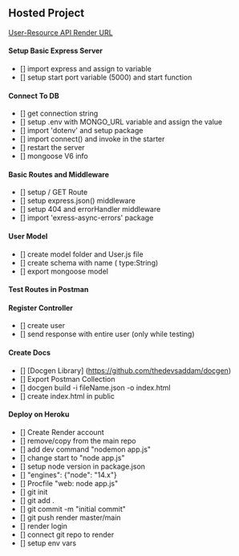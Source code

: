 ## Hosted Project

[User-Resource API Render URL](https://e-commerce-api-10.herokuapp.com/)

#### Setup Basic Express Server

- [] import express and assign to variable
- [] setup start port variable (5000) and start function

#### Connect To DB

- [] get connection string
- [] setup .env with MONGO_URL variable and assign the value
- [] import 'dotenv' and setup package
- [] import connect() and invoke in the starter
- [] restart the server
- [] mongoose V6 info

#### Basic Routes and Middleware

- [] setup / GET Route
- [] setup express.json() middleware
- [] setup 404 and errorHandler middleware
- [] import 'exress-async-errors' package


#### User Model

- [] create model folder and User.js file
- [] create schema with name ( type:String)
- [] export mongoose model


#### Test Routes in Postman

#### Register Controller

- [] create user
- [] send response with entire user (only while testing)


#### Create Docs

- [] [Docgen Library] (https://github.com/thedevsaddam/docgen)
- [] Export Postman Collection
- [] docgen build -i fileName.json -o index.html
- [] create index.html in public


#### Deploy on Heroku

- [] Create Render account
- [] remove/copy from the main repo
- [] add dev command "nodemon app.js"
- [] change start to "node app.js"
- [] setup node version in package.json
- [] "engines": {"node": "14.x"}
- [] Procfile "web: node app.js"
- [] git init
- [] git add .
- [] git commit -m "initial commit"
- [] git push render master/main
- [] render login
- [] connect git repo to render
- [] setup env vars

